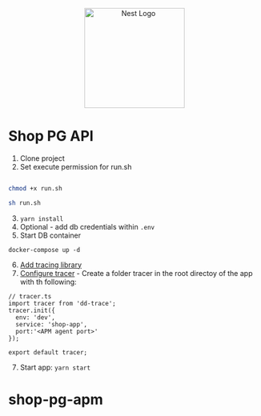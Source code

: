 <p align="center">
  <a href="http://nestjs.com/" target="blank"><img src="https://nestjs.com/img/logo-small.svg" width="200" alt="Nest Logo" /></a>
</p>

# Shop PG API

1. Clone project
2. Set execute permission for run.sh

```bash

chmod +x run.sh

sh run.sh

```

3. `yarn install`
4. Optional - add db credentials within `.env`
5. Start DB container

```
docker-compose up -d

```

6. [Add tracing library](https://docs.datadoghq.com/tracing/trace_collection/automatic_instrumentation/dd_libraries/nodejs/)
7. [Configure tracer](https://docs.datadoghq.com/tracing/trace_collection/library_config/nodejs/#instrumentation) - Create a folder tracer in the root directoy of the app with th following:

```
// tracer.ts
import tracer from 'dd-trace';
tracer.init({
  env: 'dev',
  service: 'shop-app',
  port:'<APM agent port>'
});

export default tracer;
```

7. Start app: `yarn start`

# shop-pg-apm
